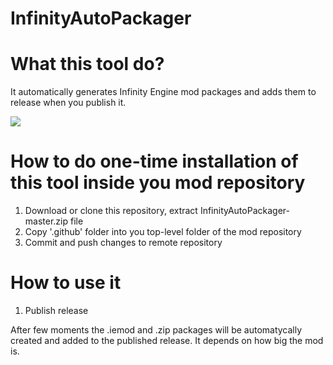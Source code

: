 # InfinityAutoPackager

# What this tool do?
It automatically generates Infinity Engine mod packages and adds them to release when you publish it.

![](https://s5.gifyu.com/images/Nagrywaj_2020_02_17_15_11_49_929.gif)

# How to do one-time installation of this tool inside you mod repository
1. Download or clone this repository, extract InfinityAutoPackager-master.zip file
1. Copy '.github' folder into you top-level folder of the mod repository
1. Commit and push changes to remote repository

# How to use it
1. Publish release

After few moments the .iemod and .zip packages will be automatycally created and added to the published release. It depends on how big the mod is.

